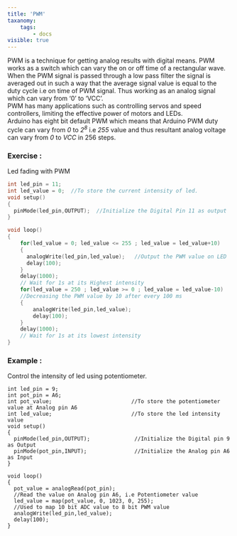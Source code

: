 ```yaml
---
title: 'PWM'
taxanomy:
    tags:
        - docs
visible: true
---
```

PWM is a technique for getting analog results with digital means.  PWM works as a switch which can vary the on or off time of a rectangular wave. When the PWM signal is passed through a low pass filter the signal is averaged out in such a way that the average signal value is equal to the duty cycle i.e on time of PWM signal. Thus working as an analog signal which can vary from ‘0’ to ‘VCC’.  
PWM has many applications such as controlling servos and speed controllers, limiting the effective power of motors and LEDs.  
Arduino has eight bit default PWM which means that Arduino PWM duty cycle can vary from *0* to *2<sup>8</sup>* i.e *255* value and thus resultant analog voltage can vary from *0* to *VCC* in 256 steps.
### Exercise :
Led fading with PWM
```c
int led_pin = 11; 
int led_value = 0;  //To store the current intensity of led. 
void setup() 
{
  pinMode(led_pin,OUTPUT);  //Initialize the Digital Pin 11 as output
}

void loop() 
{
    for(led_value = 0; led_value <= 255 ; led_value = led_value+10)     //Increasing the pwm value by 10 after every 100 ms 
    {
      analogWrite(led_pin,led_value);   //Output the PWM value on LED
      delay(100);
    }
    delay(1000);                             		
    // Wait for 1s at its Highest intensity
    for(led_value = 250 ; led_value >= 0 ; led_value = led_value-10)
    //Decreasing the PWM value by 10 after every 100 ms 
    {
        analogWrite(led_pin,led_value); 
        delay(100); 
    }
    delay(1000);                              		
    // Wait for 1s at its lowest intensity 
}
```
### Example :
Control the intensity of led using potentiometer.
```arduino
int led_pin = 9; 
int pot_pin = A6; 
int pot_value;                         //To store the potentiometer value at Analog pin A6 
int led_value;                         //To store the led intensity value 
void setup()
{
  pinMode(led_pin,OUTPUT);              //Initialize the Digital pin 9 as Output
  pinMode(pot_pin,INPUT);               //Initialize the Analog pin A6 as Input
}

void loop() 
{
  pot_value = analogRead(pot_pin);                		
  //Read the value on Analog pin A6, i.e Potentiometer value 
  led_value = map(pot_value, 0, 1023, 0, 255);   
  //Used to map 10 bit ADC value to 8 bit PWM value 
  analogWrite(led_pin,led_value);  
  delay(100); 
}
```